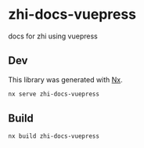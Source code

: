 # zhi-docs-vuepress

docs for zhi using vuepress

## Dev

This library was generated with [Nx](https://nx.dev).

```bash
nx serve zhi-docs-vuepress
```

## Build

```bash
nx build zhi-docs-vuepress
```
